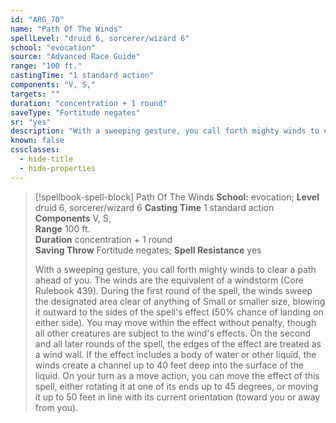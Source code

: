 ```yaml
---
id: "ARG_70"
name: "Path Of The Winds"
spellLevel: "druid 6, sorcerer/wizard 6"
school: "evocation"
source: "Advanced Race Guide"
range: "100 ft."
castingTime: "1 standard action"
components: "V, S,"
targets: ""
duration: "concentration + 1 round"
saveType: "Fortitude negates"
sr: "yes"
description: "With a sweeping gesture, you call forth mighty winds to clear a path ahead of you. The winds are the equivalent of a windstorm (Core Rulebook 439). During the first round of the spell, the winds sweep the designated area clear of anything  of Small or smaller size, blowing it outward to the sides of the spell's effect (50% chance of landing on either side). You may move within the effect without penalty, though all other creatures are subject to the wind's effects. On the second and all later rounds of the spell, the edges of the effect are treated as a wind wall. If the effect includes a body of water or other liquid, the winds create a channel up to 40 feet deep into the surface of the liquid. On your turn as a move action, you can move the effect of this spell, either rotating it at one of its ends up to 45 degrees, or moving it up to 50 feet in line with its current orientation (toward you or away from you)."
known: false
cssclasses:
  - hide-title
  - hide-properties
---
```


> [!spellbook-spell-block] Path Of The Winds
> **School:** evocation; **Level** druid 6, sorcerer/wizard 6
> **Casting Time** 1 standard action  
> **Components** V, S,  
> **Range** 100 ft.  
> **Duration** concentration + 1 round  
> **Saving Throw** Fortitude negates; **Spell Resistance** yes
> 
> With a sweeping gesture, you call forth mighty winds to clear a path ahead of you. The winds are the equivalent of a windstorm (Core Rulebook 439). During the first round of the spell, the winds sweep the designated area clear of anything  of Small or smaller size, blowing it outward to the sides of the spell's effect (50% chance of landing on either side). You may move within the effect without penalty, though all other creatures are subject to the wind's effects. On the second and all later rounds of the spell, the edges of the effect are treated as a wind wall. If the effect includes a body of water or other liquid, the winds create a channel up to 40 feet deep into the surface of the liquid. On your turn as a move action, you can move the effect of this spell, either rotating it at one of its ends up to 45 degrees, or moving it up to 50 feet in line with its current orientation (toward you or away from you).